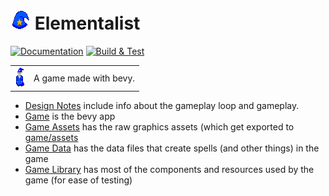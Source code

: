 # ![game icon](./game_assets/Icon/F0.png) Elementalist

[![Documentation](https://github.com/nwesterhausen/elementalist/actions/workflows/docs.yml/badge.svg)](https://nwesterhausen.github.io/elementalist/)
[![Build & Test](https://github.com/nwesterhausen/elementalist/actions/workflows/rust.yml/badge.svg)](https://github.com/nwesterhausen/elementalist/actions/workflows/rust.yml)

|                                                  |                        |
| ------------------------------------------------ | ---------------------- |
| ![wizard](<./game_assets/Elementalist 2/F0.png>) | A game made with bevy. |

- [Design Notes](./design_notes) include info about the gameplay loop and gameplay.
- [Game](./game) is the bevy app
- [Game Assets](./game_assets) has the raw graphics assets (which get exported to [game/assets](./game/assets/)
- [Game Data](./game_data) has the data files that create spells (and other things) in the game
- [Game Library](./game_library) has most of the components and resources used by the game (for ease of testing)

